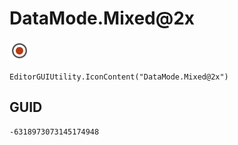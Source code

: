# DataMode.Mixed@2x
![](/img/DataMode.Mixed@2x.png)

``` CSharp
EditorGUIUtility.IconContent("DataMode.Mixed@2x")
```
## GUID
```
-6318973073145174948
```
